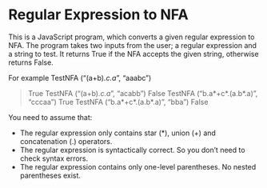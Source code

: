 # Regular Expression to NFA

This is a JavaScript program, which converts a given regular expression to NFA. The program takes two inputs from the user; a regular expression and a string to test. It returns True if the NFA accepts the given string, otherwise returns False.

For example
TestNFA (“(a+b)*.c.a*”, “aaabc”)
> True
TestNFA (“(a+b)*.c.a*”, “acabb”)
>False
TestNFA (“b.a*+c*.(a.b*.a)”, “cccaa”)
> True
TestNFA (“b.a*+c*.(a.b*.a)”, “bba”)
>False

You need to assume that:
- The regular expression only contains star (*), union (+) and concatenation (.) operators.
- The regular expression is syntactically correct. So you don’t need to check syntax errors.
- The regular expression contains only one-level parentheses. No nested parentheses exist.
